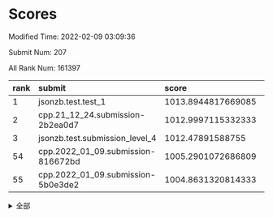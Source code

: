 # Scores

Modified Time: 2022-02-09 03:09:36

Submit Num: 207

All Rank Num: 161397

| rank |               submit               |       score        |       sigma        | pk_num |
| :--- | :--------------------------------- | :----------------- | :----------------- | :----- |
| 1    | jsonzb.test.test_1                 | 1013.8944817669085 | 0.8316026250354095 | 3125   |
| 2    | cpp.21_12_24.submission-2b2ea0d7   | 1012.9997115332333 | 0.8100211910965428 | 3119   |
| 3    | jsonzb.test.submission_level_4     | 1012.47891588755   | 0.8032156061929395 | 3123   |
| 54   | cpp.2022_01_09.submission-816672bd | 1005.2901072686809 | 0.7284255107999742 | 3121   |
| 55   | cpp.2022_01_09.submission-5b0e3de2 | 1004.8631320814333 | 0.7130877541585078 | 3120   |


<details>
<summary>全部</summary>

| rank |                 submit                 |       score        |       sigma        | pk_num |
| :--- | :------------------------------------- | :----------------- | :----------------- | :----- |
| 1    | jsonzb.test.test_1                     | 1013.8944817669085 | 0.8316026250354095 | 3125   |
| 2    | cpp.21_12_24.submission-2b2ea0d7       | 1012.9997115332333 | 0.8100211910965428 | 3119   |
| 3    | jsonzb.test.submission_level_4         | 1012.47891588755   | 0.8032156061929395 | 3123   |
| 4    | gobigger.level_3.submission_level_3_18 | 1011.5682403540403 | 0.7671030025668768 | 3120   |
| 5    | gobigger.level_3.submission_level_3_19 | 1011.5301722664866 | 0.7785292667067691 | 3118   |
| 6    | gobigger.level_3.submission_level_3_22 | 1011.5061854588547 | 0.7854284506267608 | 3122   |
| 7    | gobigger.level_3.submission_level_3_5  | 1011.3560236260222 | 0.762922573035262  | 3123   |
| 8    | gobigger.level_3.submission_level_3_38 | 1011.2019823165499 | 0.7728982900587246 | 3119   |
| 9    | gobigger.level_3.submission_level_3_43 | 1011.194429956824  | 0.784575785996885  | 3120   |
| 10   | gobigger.level_3.submission_level_3_27 | 1010.7697818142884 | 0.7883066508479654 | 3125   |
| 11   | gobigger.level_3.submission_level_3_17 | 1010.7624050444497 | 0.7722259726982245 | 3117   |
| 12   | gobigger.level_3.submission_level_3_32 | 1010.7346063013739 | 0.7558454602578302 | 3120   |
| 13   | gobigger.level_3.submission_level_3_0  | 1010.7314289402283 | 0.7712103969812086 | 3114   |
| 14   | gobigger.level_3.submission_level_3_31 | 1010.6288124363248 | 0.77528922975056   | 3123   |
| 15   | gobigger.level_3.submission_level_3_13 | 1010.5975547419494 | 0.7725477144571372 | 3117   |
| 16   | gobigger.level_3.submission_level_3_42 | 1010.582819465937  | 0.7746321530602164 | 3109   |
| 17   | gobigger.level_3.submission_level_3_10 | 1010.4942523450314 | 0.765921722556973  | 3119   |
| 18   | gobigger.level_3.submission_level_3_16 | 1010.4748744285578 | 0.742954647341928  | 3119   |
| 19   | gobigger.level_3.submission_level_3_33 | 1010.4692277248989 | 0.774775540041555  | 3114   |
| 20   | gobigger.level_3.submission_level_3_6  | 1010.4509203796264 | 0.7979930063789511 | 3119   |
| 21   | gobigger.level_3.submission_level_3_44 | 1010.4279621413697 | 0.7539505505023942 | 3117   |
| 22   | gobigger.level_3.submission_level_3_28 | 1010.2849684986095 | 0.7833684999399197 | 3125   |
| 23   | gobigger.level_3.submission_level_3_30 | 1010.2556767062117 | 0.7571969798919248 | 3122   |
| 24   | gobigger.level_3.submission_level_3_24 | 1010.2043341846432 | 0.7629955077011518 | 3118   |
| 25   | gobigger.level_3.submission_level_3_14 | 1010.1908920354755 | 0.7616497043136504 | 3117   |
| 26   | gobigger.level_3.submission_level_3_9  | 1010.1763712323196 | 0.7615201494013825 | 3121   |
| 27   | gobigger.level_3.submission_level_3_26 | 1010.1318085084822 | 0.7714652760788496 | 3117   |
| 28   | gobigger.level_3.submission_level_3_47 | 1010.1164423662487 | 0.759856012313091  | 3123   |
| 29   | gobigger.level_3.submission_level_3_11 | 1010.0639492498472 | 0.7674612949259904 | 3120   |
| 30   | gobigger.level_3.submission_level_3_7  | 1009.997336207032  | 0.7578014483408905 | 3120   |
| 31   | gobigger.level_3.submission_level_3_15 | 1009.9525239666519 | 0.7779430047098381 | 3118   |
| 32   | gobigger.level_3.submission_level_3_2  | 1009.8343228337092 | 0.7788876844956979 | 3117   |
| 33   | gobigger.level_3.submission_level_3_20 | 1009.8304242422087 | 0.750921613351658  | 3116   |
| 34   | gobigger.level_3.submission_level_3_46 | 1009.7911037710917 | 0.7414427605660628 | 3118   |
| 35   | gobigger.level_3.submission_level_3_4  | 1009.7527718578891 | 0.7606024026694871 | 3119   |
| 36   | gobigger.level_3.submission_level_3_40 | 1009.7219145354883 | 0.7584801547200052 | 3115   |
| 37   | gobigger.level_3.submission_level_3_39 | 1009.6859694989154 | 0.7471161495351282 | 3121   |
| 38   | gobigger.level_3.submission_level_3_48 | 1009.6102812531171 | 0.7325965210866596 | 3123   |
| 39   | gobigger.level_3.submission_level_3_29 | 1009.5767438123013 | 0.7594623789420725 | 3120   |
| 40   | gobigger.level_3.submission_level_3_36 | 1009.534781344342  | 0.7664241284786008 | 3114   |
| 41   | gobigger.level_3.submission_level_3_21 | 1009.4953833816847 | 0.7562874908836394 | 3113   |
| 42   | gobigger.level_3.submission_level_3_8  | 1009.4854466999416 | 0.7400300217042317 | 3120   |
| 43   | gobigger.level_3.submission_level_3_25 | 1009.4616991733042 | 0.7601804920631768 | 3118   |
| 44   | gobigger.level_3.submission_level_3_23 | 1009.2966814354982 | 0.7577199211328463 | 3122   |
| 45   | gobigger.level_3.submission_level_3_12 | 1009.1997293814925 | 0.7485414690359344 | 3119   |
| 46   | gobigger.level_3.submission_level_3_34 | 1009.1308321619111 | 0.7531763340816428 | 3113   |
| 47   | gobigger.level_3.submission_level_3_3  | 1009.1306907604762 | 0.7590657849614679 | 3117   |
| 48   | gobigger.level_3.submission_level_3_41 | 1009.129793552896  | 0.7555926408400516 | 3119   |
| 49   | gobigger.level_3.submission_level_3_49 | 1008.8570666078456 | 0.7440218247382688 | 3115   |
| 50   | gobigger.level_3.submission_level_3_45 | 1008.8375265726345 | 0.7403919819147715 | 3120   |
| 51   | gobigger.level_3.submission_level_3_35 | 1008.7281568303735 | 0.7398391362061841 | 3118   |
| 52   | gobigger.level_3.submission_level_3_1  | 1008.1317872109877 | 0.7514760551664913 | 3116   |
| 53   | gobigger.level_3.submission_level_3_37 | 1008.0125874805032 | 0.7520339430298675 | 3123   |
| 54   | cpp.2022_01_09.submission-816672bd     | 1005.2901072686809 | 0.7284255107999742 | 3121   |
| 55   | cpp.2022_01_09.submission-5b0e3de2     | 1004.8631320814333 | 0.7130877541585078 | 3120   |
| 56   | gobigger.level_1.submission_level_1_28 | 1004.5283998701977 | 0.7257608096105385 | 3118   |
| 57   | gobigger.level_1.submission_level_1_30 | 1004.4978446496502 | 0.7163340845044189 | 3115   |
| 58   | gobigger.level_1.submission_level_1_38 | 1004.4872529137835 | 0.7393899175880354 | 3116   |
| 59   | gobigger.level_1.submission_level_1_18 | 1004.3704198277039 | 0.7288672369594459 | 3122   |
| 60   | gobigger.level_1.submission_level_1_32 | 1004.3249650226529 | 0.7262064495985359 | 3120   |
| 61   | gobigger.level_1.submission_level_1_5  | 1004.2846188126991 | 0.7188964629363825 | 3113   |
| 62   | gobigger.level_1.submission_level_1_4  | 1004.2250608839853 | 0.728309398967305  | 3118   |
| 63   | gobigger.level_1.submission_level_1_37 | 1004.2109088958445 | 0.7136488385997571 | 3118   |
| 64   | gobigger.level_1.submission_level_1_19 | 1004.1961932455679 | 0.7273768695265858 | 3115   |
| 65   | gobigger.level_1.submission_level_1_16 | 1004.1779477960234 | 0.7222381051289551 | 3122   |
| 66   | gobigger.level_1.submission_level_1_41 | 1004.0706726318197 | 0.7263166917342365 | 3122   |
| 67   | gobigger.level_1.submission_level_1_34 | 1004.0639197239049 | 0.7142047902405465 | 3123   |
| 68   | gobigger.level_1.submission_level_1_24 | 1003.9813401600369 | 0.71710561085476   | 3116   |
| 69   | gobigger.level_1.submission_level_1_35 | 1003.8908536253389 | 0.7234026172691604 | 3121   |
| 70   | gobigger.level_1.submission_level_1_46 | 1003.7976389822451 | 0.7168135165288811 | 3120   |
| 71   | gobigger.level_1.submission_level_1_0  | 1003.7577239156527 | 0.7279420875088966 | 3119   |
| 72   | gobigger.level_1.submission_level_1_9  | 1003.7059071972132 | 0.7134978394879388 | 3116   |
| 73   | gobigger.level_1.submission_level_1_39 | 1003.6315876005779 | 0.7108172284132127 | 3116   |
| 74   | gobigger.level_1.submission_level_1_8  | 1003.5968524076695 | 0.7146238709329052 | 3115   |
| 75   | gobigger.level_1.submission_level_1_36 | 1003.5750102228864 | 0.7114212611944052 | 3119   |
| 76   | gobigger.level_1.submission_level_1_45 | 1003.5451235052881 | 0.7342821322575557 | 3113   |
| 77   | gobigger.level_1.submission_level_1_7  | 1003.5426685406386 | 0.7210222694789128 | 3114   |
| 78   | gobigger.level_1.submission_level_1_48 | 1003.477149146309  | 0.7070690728377055 | 3117   |
| 79   | gobigger.level_1.submission_level_1_21 | 1003.4709862858225 | 0.7091480750492264 | 3116   |
| 80   | gobigger.level_1.submission_level_1_22 | 1003.4366531918276 | 0.7173453726923579 | 3121   |
| 81   | gobigger.level_1.submission_level_1_29 | 1003.3209350650143 | 0.7228511737599211 | 3119   |
| 82   | gobigger.level_1.submission_level_1_43 | 1003.3005499960993 | 0.7115079345463738 | 3114   |
| 83   | gobigger.level_1.submission_level_1_42 | 1003.2955800275719 | 0.7100760826299904 | 3114   |
| 84   | gobigger.level_1.submission_level_1_13 | 1003.2494364555283 | 0.7145687876492737 | 3120   |
| 85   | gobigger.level_1.submission_level_1_17 | 1003.2076384054678 | 0.7250996716239715 | 3117   |
| 86   | gobigger.level_1.submission_level_1_33 | 1003.1510811525484 | 0.7185982690117491 | 3125   |
| 87   | gobigger.level_1.submission_level_1_31 | 1003.1390693630796 | 0.7160888889907837 | 3117   |
| 88   | gobigger.level_1.submission_level_1_23 | 1002.9795322222226 | 0.7166972321586459 | 3120   |
| 89   | gobigger.level_1.submission_level_1_3  | 1002.9363311535044 | 0.7220794849577699 | 3122   |
| 90   | gobigger.level_1.submission_level_1_1  | 1002.9313903987359 | 0.7356246905372211 | 3119   |
| 91   | gobigger.level_1.submission_level_1_25 | 1002.9103103328877 | 0.7161752353337635 | 3120   |
| 92   | gobigger.level_1.submission_level_1_27 | 1002.8915051233773 | 0.7078389934316582 | 3113   |
| 93   | gobigger.level_1.submission_level_1_26 | 1002.8522854440055 | 0.7208318015045087 | 3118   |
| 94   | gobigger.level_1.submission_level_1_44 | 1002.7917879494975 | 0.7177237291641211 | 3117   |
| 95   | gobigger.level_1.submission_level_1_14 | 1002.7444487932338 | 0.7154407739589412 | 3119   |
| 96   | gobigger.level_1.submission_level_1_49 | 1002.6568547295595 | 0.7112339653149208 | 3121   |
| 97   | gobigger.level_1.submission_level_1_15 | 1002.5605261058178 | 0.7080925088140156 | 3120   |
| 98   | gobigger.level_1.submission_level_1_6  | 1002.4719338742285 | 0.7170216186003265 | 3117   |
| 99   | gobigger.level_1.submission_level_1_11 | 1002.424697614502  | 0.7220465112164264 | 3117   |
| 100  | gobigger.level_1.submission_level_1_20 | 1002.3448825320256 | 0.7189930268547572 | 3113   |
| 101  | gobigger.level_1.submission_level_1_40 | 1002.1926306941858 | 0.7214554985969512 | 3118   |
| 102  | gobigger.level_1.submission_level_1_47 | 1002.1370827916404 | 0.7170189934135606 | 3123   |
| 103  | gobigger.level_1.submission_level_1_12 | 1002.0099405345072 | 0.7202009934241581 | 3118   |
| 104  | gobigger.level_1.submission_level_1_10 | 1001.7095841716474 | 0.7160475927775394 | 3122   |
| 105  | gobigger.level_1.submission_level_1_2  | 1001.1022219630488 | 0.7143862846995199 | 3121   |
| 106  | gobigger.random.submission_random_23   | 997.6434687569006  | 0.712066796171678  | 3115   |
| 107  | gobigger.random.submission_random_29   | 996.9049448760417  | 0.7046510461341896 | 3117   |
| 108  | gobigger.random.submission_random_0    | 996.8637876854189  | 0.6929646145738974 | 3119   |
| 109  | gobigger.random.submission_random_43   | 996.7962774743991  | 0.7154181968923247 | 3124   |
| 110  | gobigger.random.submission_random_36   | 996.7854298773258  | 0.7133890770965141 | 3121   |
| 111  | gobigger.random.submission_random_48   | 996.5758152727685  | 0.7147539969741883 | 3121   |
| 112  | gobigger.random.submission_random_14   | 996.5193097629262  | 0.7005838506452697 | 3121   |
| 113  | gobigger.random.submission_random_22   | 996.4584724756517  | 0.7206312838264648 | 3116   |
| 114  | gobigger.random.submission_random_2    | 996.4554358758176  | 0.7147625221700629 | 3121   |
| 115  | gobigger.random.submission_random_16   | 996.4200223037996  | 0.7062164556497993 | 3118   |
| 116  | gobigger.random.submission_random_44   | 996.4062467042287  | 0.6959777522226974 | 3119   |
| 117  | gobigger.random.submission_random_49   | 996.3397421713926  | 0.7073409018904251 | 3118   |
| 118  | gobigger.random.submission_random_10   | 996.248121754221   | 0.7255225362929357 | 3114   |
| 119  | gobigger.random.submission_random_27   | 996.2308403003262  | 0.705361741255217  | 3114   |
| 120  | gobigger.random.submission_random_17   | 996.2149618091627  | 0.7074137563135351 | 3121   |
| 121  | gobigger.random.submission_random_46   | 996.1977832673286  | 0.7068424657033737 | 3115   |
| 122  | gobigger.random.submission_random_35   | 996.1309912774495  | 0.7064722555515552 | 3118   |
| 123  | gobigger.random.submission_random_41   | 995.9529454427836  | 0.7074280083918337 | 3119   |
| 124  | gobigger.random.submission_random_12   | 995.9375566162523  | 0.7070976809103519 | 3120   |
| 125  | gobigger.random.submission_random_25   | 995.912405883759   | 0.7103933617905512 | 3117   |
| 126  | gobigger.random.submission_random_11   | 995.883394810605   | 0.7166402411333398 | 3121   |
| 127  | gobigger.random.submission_random_37   | 995.8736670209008  | 0.7078205442882658 | 3116   |
| 128  | gobigger.random.submission_random_19   | 995.8594191921586  | 0.7118007410707254 | 3122   |
| 129  | gobigger.random.submission_random_15   | 995.8173153012552  | 0.6998397102986117 | 3121   |
| 130  | gobigger.random.submission_random_3    | 995.8092605945608  | 0.7130623756899858 | 3118   |
| 131  | gobigger.random.submission_random_26   | 995.7890754466985  | 0.7104798841803422 | 3121   |
| 132  | gobigger.random.submission_random_24   | 995.7875774838583  | 0.7178593257729086 | 3123   |
| 133  | gobigger.random.submission_random_39   | 995.7516026795686  | 0.703478319196176  | 3118   |
| 134  | gobigger.random.submission_random_4    | 995.7378625575769  | 0.7152701026212882 | 3122   |
| 135  | gobigger.random.submission_random_8    | 995.6758972110672  | 0.7196162460941434 | 3122   |
| 136  | gobigger.random.submission_random_31   | 995.6696199027926  | 0.701248545791816  | 3120   |
| 137  | gobigger.random.submission_random_47   | 995.6351545161212  | 0.7083699630980597 | 3119   |
| 138  | gobigger.random.submission_random_38   | 995.629753517692   | 0.7164748485822834 | 3119   |
| 139  | gobigger.random.submission_random_28   | 995.5922534707806  | 0.7129115779085294 | 3116   |
| 140  | gobigger.random.submission_random_33   | 995.5326591597527  | 0.7080488823052962 | 3116   |
| 141  | gobigger.random.submission_random_21   | 995.5014319930558  | 0.6932924177651754 | 3117   |
| 142  | gobigger.random.submission_random_9    | 995.4846135089226  | 0.6989655095380819 | 3117   |
| 143  | gobigger.random.submission_random_6    | 995.4674267807867  | 0.7155534387508343 | 3122   |
| 144  | gobigger.random.submission_random_32   | 995.3886567388786  | 0.7109760037481284 | 3122   |
| 145  | gobigger.random.submission_random_34   | 995.3362688071861  | 0.7140138701870097 | 3118   |
| 146  | gobigger.random.submission_random_30   | 995.298828230498   | 0.7008388067026159 | 3118   |
| 147  | gobigger.random.submission_random_40   | 995.196009692372   | 0.7193899953203762 | 3117   |
| 148  | gobigger.random.submission_random_5    | 994.9604992744903  | 0.7023582556736585 | 3119   |
| 149  | gobigger.random.submission_random_45   | 994.8003169709777  | 0.7065709496912085 | 3117   |
| 150  | gobigger.random.submission_random_42   | 994.7325631803967  | 0.7332799615211149 | 3118   |
| 151  | gobigger.random.submission_random_1    | 994.6268732497759  | 0.7137790654756521 | 3122   |
| 152  | gobigger.random.submission_random_13   | 994.5187511345907  | 0.7181402967860387 | 3120   |
| 153  | gobigger.random.submission_random_7    | 994.4830633609943  | 0.7366171784551709 | 3121   |
| 154  | gobigger.random.submission_random_20   | 994.2245246118954  | 0.7191706862330459 | 3119   |
| 155  | gobigger.level_2.submission_level_2_37 | 994.1262976930775  | 0.7421978015840502 | 3118   |
| 156  | gobigger.random.submission_random_18   | 994.1207656906312  | 0.7134498547847723 | 3120   |
| 157  | gobigger.level_2.submission_level_2_26 | 994.1147724733021  | 0.7172639211174278 | 3123   |
| 158  | gobigger.level_2.submission_level_2_17 | 993.735375210388   | 0.727841000943585  | 3122   |
| 159  | gobigger.level_2.submission_level_2_29 | 993.5889127113431  | 0.7494801067435195 | 3120   |
| 160  | gobigger.level_2.submission_level_2_14 | 993.4916953850945  | 0.7375562444639836 | 3119   |
| 161  | gobigger.level_2.submission_level_2_31 | 993.4821240556229  | 0.7506739047874872 | 3124   |
| 162  | gobigger.level_2.submission_level_2_8  | 993.3050384608406  | 0.7306018405989045 | 3123   |
| 163  | gobigger.level_2.submission_level_2_12 | 993.1550975446586  | 0.731935372463115  | 3119   |
| 164  | gobigger.level_2.submission_level_2_40 | 993.1313897369909  | 0.7339944996691627 | 3121   |
| 165  | gobigger.level_2.submission_level_2_30 | 992.9866810902653  | 0.7380798488682129 | 3117   |
| 166  | gobigger.level_2.submission_level_2_24 | 992.9333123661739  | 0.7357942011487946 | 3122   |
| 167  | gobigger.level_2.submission_level_2_42 | 992.9221922493886  | 0.7427638351465741 | 3116   |
| 168  | gobigger.level_2.submission_level_2_20 | 992.7489697802931  | 0.7373172543717841 | 3117   |
| 169  | gobigger.level_2.submission_level_2_10 | 992.7042800557539  | 0.735405994187904  | 3125   |
| 170  | gobigger.level_2.submission_level_2_0  | 992.5682902302923  | 0.7259302561824659 | 3123   |
| 171  | gobigger.level_2.submission_level_2_6  | 992.3317797740207  | 0.7298403071327652 | 3119   |
| 172  | gobigger.level_2.submission_level_2_22 | 992.2748098779933  | 0.7463156022495365 | 3117   |
| 173  | gobigger.level_2.submission_level_2_36 | 992.2560241197416  | 0.7289386403033858 | 3118   |
| 174  | gobigger.level_2.submission_level_2_19 | 992.2136697472387  | 0.7474163266887521 | 3122   |
| 175  | gobigger.level_2.submission_level_2_45 | 992.2056277043919  | 0.7536658504231549 | 3120   |
| 176  | gobigger.level_2.submission_level_2_13 | 992.154886748826   | 0.7390829241314821 | 3119   |
| 177  | gobigger.level_2.submission_level_2_46 | 992.1083812910957  | 0.7402059259354454 | 3116   |
| 178  | gobigger.level_2.submission_level_2_4  | 992.0821556439327  | 0.7443286572413653 | 3115   |
| 179  | gobigger.level_2.submission_level_2_49 | 992.0466356295677  | 0.7488370263642847 | 3117   |
| 180  | gobigger.level_2.submission_level_2_32 | 992.0347930797602  | 0.7377089205111694 | 3120   |
| 181  | gobigger.level_2.submission_level_2_9  | 991.9191231137755  | 0.7505016857420306 | 3119   |
| 182  | gobigger.level_2.submission_level_2_44 | 991.8564579247017  | 0.7599618391254616 | 3117   |
| 183  | gobigger.level_2.submission_level_2_47 | 991.8563820772855  | 0.765941797717081  | 3124   |
| 184  | gobigger.level_2.submission_level_2_27 | 991.8536500587909  | 0.7500436548776112 | 3116   |
| 185  | gobigger.level_2.submission_level_2_33 | 991.823530215245   | 0.7301729332059059 | 3115   |
| 186  | gobigger.level_2.submission_level_2_5  | 991.7353574408186  | 0.7481966505428396 | 3117   |
| 187  | gobigger.level_2.submission_level_2_11 | 991.7292930248132  | 0.7418837085390775 | 3120   |
| 188  | gobigger.level_2.submission_level_2_3  | 991.6669520609404  | 0.7611701925803708 | 3116   |
| 189  | gobigger.level_2.submission_level_2_25 | 991.5281513513764  | 0.7545031641983331 | 3119   |
| 190  | gobigger.level_2.submission_level_2_1  | 991.4743128441962  | 0.7585434109356292 | 3120   |
| 191  | gobigger.level_2.submission_level_2_23 | 991.4319985021937  | 0.7579903403011717 | 3122   |
| 192  | gobigger.level_2.submission_level_2_48 | 991.3855327548275  | 0.7497283250011904 | 3117   |
| 193  | gobigger.level_2.submission_level_2_39 | 991.3389022141046  | 0.7408225912038648 | 3118   |
| 194  | gobigger.level_2.submission_level_2_41 | 991.317981205244   | 0.762007005533842  | 3117   |
| 195  | gobigger.level_2.submission_level_2_7  | 991.2743108742142  | 0.7458634918785568 | 3119   |
| 196  | gobigger.level_2.submission_level_2_35 | 991.1216624562923  | 0.7409020079185887 | 3116   |
| 197  | gobigger.level_2.submission_level_2_34 | 990.9850658145197  | 0.769130076512938  | 3117   |
| 198  | gobigger.level_2.submission_level_2_16 | 990.9106499417986  | 0.748194543844462  | 3120   |
| 199  | gobigger.level_2.submission_level_2_2  | 990.850956395691   | 0.7523933119848815 | 3120   |
| 200  | gobigger.level_2.submission_level_2_21 | 990.8447202361631  | 0.7379164305181257 | 3122   |
| 201  | gobigger.level_2.submission_level_2_38 | 990.6109837943465  | 0.7477884933495402 | 3120   |
| 202  | gobigger.level_2.submission_level_2_18 | 990.4866810964727  | 0.7699481357953056 | 3126   |
| 203  | gobigger.level_2.submission_level_2_15 | 990.4386299179271  | 0.7799365696930084 | 3115   |
| 204  | gobigger.level_2.submission_level_2_43 | 990.3427708999159  | 0.7853943545083919 | 3119   |
| 205  | gobigger.level_2.submission_level_2_28 | 989.9508850504363  | 0.765384452846296  | 3120   |
| 206  | gobigger.none.submission_none_0        | 977.7340921808309  | 1.3635761460582192 | 3119   |
| 207  | gobigger.none.submission_none_1        | 975.0299932040205  | 1.5431885755168737 | 3111   |

</details>